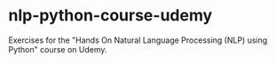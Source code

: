 # nlp-python-course-udemy
Exercises for the "Hands On Natural Language Processing (NLP) using Python" course on Udemy.
